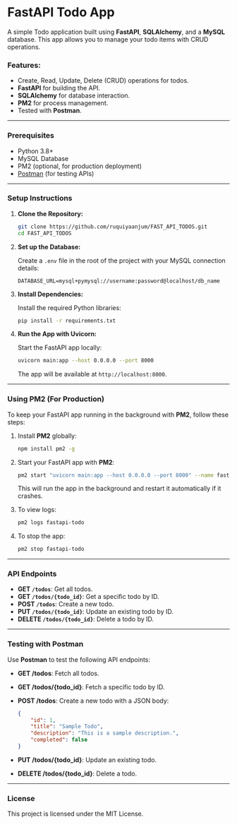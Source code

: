 # FastAPI Todo App

A simple Todo application built using **FastAPI**, **SQLAlchemy**, and a **MySQL** database. This app allows you to manage your todo items with CRUD operations.

### Features:
- Create, Read, Update, Delete (CRUD) operations for todos.
- **FastAPI** for building the API.
- **SQLAlchemy** for database interaction.
- **PM2** for process management.
- Tested with **Postman**.

---

### Prerequisites

- Python 3.8+
- MySQL Database
- PM2 (optional, for production deployment)
- [Postman](https://www.postman.com/) (for testing APIs)

---

### Setup Instructions

1. **Clone the Repository:**

    ```bash
    git clone https://github.com/ruquiyaanjum/FAST_API_TODOS.git
    cd FAST_API_TODOS
    ```

2. **Set up the Database:**

    Create a `.env` file in the root of the project with your MySQL connection details:

    ```
    DATABASE_URL=mysql+pymysql://username:password@localhost/db_name
    ```

3. **Install Dependencies:**

    Install the required Python libraries:

    ```bash
    pip install -r requirements.txt
    ```

4. **Run the App with Uvicorn:**

    Start the FastAPI app locally:

    ```bash
    uvicorn main:app --host 0.0.0.0 --port 8000
    ```

    The app will be available at `http://localhost:8000`.

---

### Using PM2 (For Production)

To keep your FastAPI app running in the background with **PM2**, follow these steps:

1. Install **PM2** globally:

    ```bash
    npm install pm2 -g
    ```

2. Start your FastAPI app with **PM2**:

    ```bash
    pm2 start "uvicorn main:app --host 0.0.0.0 --port 8000" --name fastapi-todo
    ```

    This will run the app in the background and restart it automatically if it crashes.

3. To view logs:

    ```bash
    pm2 logs fastapi-todo
    ```

4. To stop the app:

    ```bash
    pm2 stop fastapi-todo
    ```

---

### API Endpoints

- **GET `/todos`**: Get all todos.
- **GET `/todos/{todo_id}`**: Get a specific todo by ID.
- **POST `/todos`**: Create a new todo.
- **PUT `/todos/{todo_id}`**: Update an existing todo by ID.
- **DELETE `/todos/{todo_id}`**: Delete a todo by ID.

---

### Testing with Postman

Use **Postman** to test the following API endpoints:

- **GET /todos**: Fetch all todos.
- **GET /todos/{todo_id}**: Fetch a specific todo by ID.
- **POST /todos**: Create a new todo with a JSON body:

    ```json
    {
        "id": 1,
        "title": "Sample Todo",
        "description": "This is a sample description.",
        "completed": false
    }
    ```

- **PUT /todos/{todo_id}**: Update an existing todo.
- **DELETE /todos/{todo_id}**: Delete a todo.

---

### License

This project is licensed under the MIT License.

